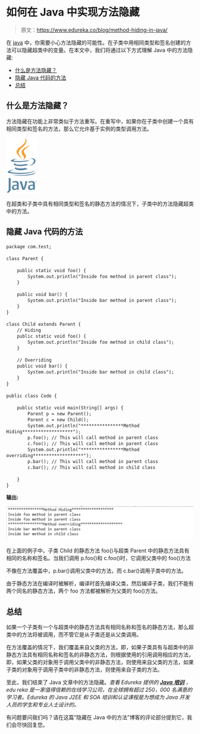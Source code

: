 # 如何在 Java 中实现方法隐藏

> 原文：<https://www.edureka.co/blog/method-hiding-in-java/>

在 [java](https://www.edureka.co/blog/java-tutorial/) 中，你需要小心方法隐藏的可能性。在子类中用相同类型和签名创建的方法可以隐藏超类中的变量。在本文中，我们将通过以下方式理解 Java 中的方法隐藏:

*   [什么是方法隐藏？](#what)
*   [隐藏 Java 代码的方法](#code)
*   [总结](#summary)

## **什么是方法隐藏？**

方法隐藏在功能上非常类似于方法重写。在重写中，如果你在子类中创建一个具有相同类型和签名的方法，那么它允许基于实例的类型调用方法。

![Java Logo](img/1ebba2dd90ef6924482a727cdd99861a.png)

在超类和子类中具有相同类型和签名的静态方法的情况下，子类中的方法隐藏超类中的方法。

## **隐藏 Java 代码的方法**

```
package com.test;

class Parent {

	public static void foo() {
		System.out.println("Inside foo method in parent class");
	}

	public void bar() {
		System.out.println("Inside bar method in parent class");
	}
}

class Child extends Parent {
	// Hiding
	public static void foo() {
		System.out.println("Inside foo method in child class");
	}

	// Overriding
	public void bar() {
		System.out.println("Inside bar method in child class");
	}
}

public class Code {

	public static void main(String[] args) {
		Parent p = new Parent();
		Parent c = new Child();
		System.out.println("****************Method Hiding*******************");
		p.foo(); // This will call method in parent class
		c.foo(); // This will call method in parent class
		System.out.println("****************Method overriding*******************");
		p.bar(); // This will call method in parent class
		c.bar(); // This will call method in child class

	}
}
```

**输出:**

![Method-Hiding-in-Java](img/956dd6a7b88ff04fe14f34a31e1e1962.png)

在上面的例子中，子类 Child 的静态方法 foo()与超类 Parent 中的静态方法具有相同的名称和签名。当我们调用 p.foo()和 c.foo()时，它调用父类中的 foo()方法

不像在方法覆盖中，p.bar()调用父类中的方法，而 c.bar()调用子类中的方法。

由于静态方法在编译时被解析，编译时首先编译父类，然后编译子类，我们不能有两个同名的静态方法，两个 foo 方法都被解析为父类的 foo()方法。

## **总结**

如果一个子类有一个与超类中的静态方法具有相同名称和签名的静态方法，那么超类中的方法将被调用，而不管它是从子类还是从父类调用。

在方法覆盖的情况下，我们覆盖来自父类的方法，即，如果子类具有与超类中的非静态方法具有相同名称和签名的非静态方法，则根据使用的引用调用相应的方法，即，如果父类的对象用于调用父类中的非静态方法，则使用来自父类的方法，如果子类的对象用于调用子类中的非静态方法，则使用来自子类的方法。

至此，我们结束了 Java 文章中的方法隐藏。*查看 Edureka 提供的  [**Java 培训**](https://www.edureka.co/java-j2ee-training-course)* *，edu reka 是一家值得信赖的在线学习公司，在全球拥有超过 250，000 名满意的学习者。Edureka 的 Java J2EE 和 SOA 培训和认证课程是为想成为 Java 开发人员的学生和专业人士设计的。*

有问题要问我们吗？请在这篇“隐藏在 Java 中的方法”博客的评论部分提到它，我们会尽快回复您。